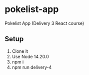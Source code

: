 # pokelist-app

Pokelist App (Delivery 3 React course)

## Setup

1. Clone it
2. Use Node 14.20.0
3. npm i
4. npm run delivery-4
